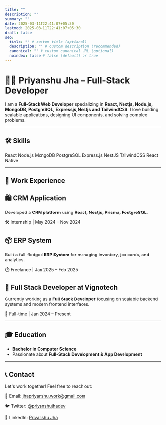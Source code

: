 ```yaml
---
title: ""
description: ""
summary: ""
date: 2025-03-11T22:41:07+05:30
lastmod: 2025-03-11T22:41:07+05:30
draft: false
seo:
  title: "" # custom title (optional)
  description: "" # custom description (recommended)
  canonical: "" # custom canonical URL (optional)
  noindex: false # false (default) or true
---
```


# 👨‍💻 Priyanshu Jha – Full-Stack Developer

I am a **Full-Stack Web Developer** specializing in **React, Nextjs, Node.js, MongoDB, PostgreSQL, Expressjs,Nestjs and TailwindCSS**. I love building scalable applications, designing UI components, and solving complex problems.

---

## 🛠 Skills

<div class="grid grid-cols-2 md:grid-cols-3 gap-4">
  <span class="bg-white px-3 py-1 rounded-xl shadow text-gray-800 text-sm font-medium">React</span>
  <span class="bg-white px-3 py-1 rounded-xl shadow text-gray-800 text-sm font-medium">Node.js</span>
  <span class="bg-white px-3 py-1 rounded-xl shadow text-gray-800 text-sm font-medium">MongoDB</span>
  <span class="bg-white px-3 py-1 rounded-xl shadow text-gray-800 text-sm font-medium">PostgreSQL</span>
  <span class="bg-white px-3 py-1 rounded-xl shadow text-gray-800 text-sm font-medium">Express.js</span>
  <span class="bg-white px-3 py-1 rounded-xl shadow text-gray-800 text-sm font-medium">NestJS</span>
  <span class="bg-white px-3 py-1 rounded-xl shadow text-gray-800 text-sm font-medium">TailwindCSS</span>
  <span class="bg-white px-3 py-1 rounded-xl shadow text-gray-800 text-sm font-medium">React Native</span>
</div>

---

## 🚀 Work Experience

<div class="grid grid-cols-1 md:grid-cols-2 gap-6">
  <div class="bg-white shadow-lg rounded-2xl p-6 border border-gray-100">
    <h2 class="text-xl font-semibold text-gray-900 mb-2">🛍️ CRM Application</h2>
    <p class="text-gray-700 mb-2">
      Developed a <strong>CRM platform</strong> using <strong>React, Nestjs, Prisma, PostgreSQL</strong>.
    </p>
    <p class="text-sm text-gray-500">🛠️ Internship | May 2024 – Nov 2024</p>
  </div>

  <div class="bg-white shadow-lg rounded-2xl p-6 border border-gray-100">
    <h2 class="text-xl font-semibold text-gray-900 mb-2">📦 ERP System</h2>
    <p class="text-gray-700 mb-2">
      Built a full-fledged <strong>ERP System</strong> for managing inventory, job cards, and analytics.
    </p>
    <p class="text-sm text-gray-500">⏱️ Freelance | Jan 2025 – Feb 2025</p>
  </div>

  <div class="bg-white shadow-lg rounded-2xl p-6 border border-gray-100 md:col-span-2">
    <h2 class="text-xl font-semibold text-gray-900 mb-2">💼 Full Stack Developer at Vignotech</h2>
    <p class="text-gray-700 mb-2">
      Currently working as a <strong>Full Stack Developer</strong> focusing on scalable backend systems and modern frontend interfaces.
    </p>
    <p class="text-sm text-gray-500">📅 Full-time | Jan 2024 – Present</p>
  </div>
</div>

---

## 🎓 Education

<ul class="list-disc list-inside text-gray-700 space-y-1">
  <li><strong>Bachelor in Computer Science</strong></li>
  <li>Passionate about <strong>Full-Stack Development & App Development</strong></li>
</ul>

---

## 📞 Contact

<div class="bg-white shadow-lg rounded-2xl p-6 border border-gray-100">
  <p class="text-gray-700 mb-3">Let's work together! Feel free to reach out:</p>
  <p class="text-gray-800 font-medium mb-1">📧 Email: <a href="mailto:jhapriyanshu.work@gmail.com" class="text-blue-600 hover:underline">jhapriyanshu.work@gmail.com</a></p>
  <p class="text-gray-800 font-medium mb-1">🐦 Twitter: <a href="https://x.com/priyanshujhadev" class="text-blue-600 hover:underline">@priyanshujhadev</a></p>
  <p class="text-gray-800 font-medium">💼 LinkedIn: <a href="https://linkedin.com/in/priyanshu-jha-1b318a24b" class="text-blue-600 hover:underline">Priyanshu Jha</a></p>
</div>
